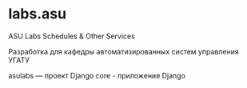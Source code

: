 # labs.asu
ASU Labs Schedules &amp; Other Services

Разработка для кафедры автоматизированных систем управления УГАТУ

asulabs — проект Django
core - приложение Django